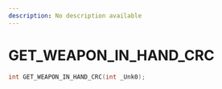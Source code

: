 ```yaml
---
description: No description available 
---
```


# GET_WEAPON_IN_HAND_CRC

```cpp
int GET_WEAPON_IN_HAND_CRC(int _Unk0);
```